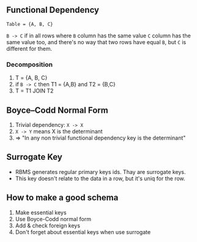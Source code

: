 ## Functional Dependency

`Table = {A, B, C}`

`B -> C` if in all rows where `B` column has the same value `C` column has the same value too, 
and there's no way that two rows have equal `B`, but `C` is different for them.

### Decomposition

1. T = {A, B, C}
2. if `B -> C` then T1 = {A,B} and T2 = {B,C}
3. T = T1 JOIN T2

## Boyce–Codd Normal Form

1. Trivial dependency: `X -> X`
2. `X -> Y` means X is the determinant
3. => "In any non trivial functional dependency key is the determinant"

## Surrogate Key

* RBMS generates regular primary keys ids. Thay are surrogate keys.
* This key doesn't relate to the data in a row, but it's uniq for the row.

## How to make a good schema

1. Make essential keys
2. Use Boyce-Codd normal form
3. Add & check foreign keys
4. Don't forget about essential keys when use surrogate
